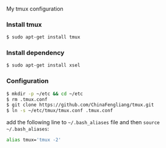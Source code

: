 My tmux configuration

### Install tmux

```bash
$ sudo apt-get install tmux
```

### Install dependency

```bash
$ sudo apt-get install xsel
```

### Configuration

```bash
$ mkdir -p ~/etc && cd ~/etc
$ rm .tmux.conf
$ git clone https://github.com/ChinaFengliang/tmux.git
$ ln -s ~/etc/tmux/tmux.conf .tmux.conf
```

add the following line to `~/.bash_aliases` file and then `source ~/.bash_aliases`:
```bash
alias tmux='tmux -2'
```
